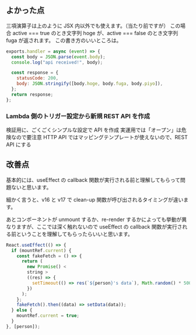 ## よかった点

三項演算子は上のように JSX 内以外でも使えます。（当たり前ですが）
この場合 active === true のとき文字列 hoge が、active === false のとき文字列 fuga が返されます。
この書き方のいいところは。

```javascript
exports.handler = async (event) => {
  const body = JSON.parse(event.body);
  console.log("api received!", body);

  const response = {
    statusCode: 200,
    body: JSON.stringify([body.hoge, body.fuga, body.piyo]),
  };
  return response;
};
```

### Lambda 側のトリガー設定から新規 REST API を作成

検証用に、ごくごくシンプルな設定で API を作成
実運用では「オープン」は危険なので要注意
HTTP API ではマッピングテンプレートが使えないので、REST API にする

## 改善点

基本的には、useEffect の callback 関数が実行される前と理解してもらって問題ないと思います。

細かく言うと、v16 と v17 で clean-up 関数が呼び出されるタイミングが違います。

あとコンポーネントが unmount するか、re-render するかによっても挙動が異なりますが、ここでは深く触れないので useEffect の callback 関数が実行される前ということを理解してもらったらいいと思います。

```javascript
React.useEffect(() => {
  if (mountRef.current) {
    const fakeFetch = () => {
      return (
        new Promise() <
        string >
        ((res) => {
          setTimeout(() => res(`${person}'s data`), Math.random() * 5000);
        })
      );
    };
    fakeFetch().then((data) => setData(data));
  } else {
    mountRef.current = true;
  }
}, [person]);
```
